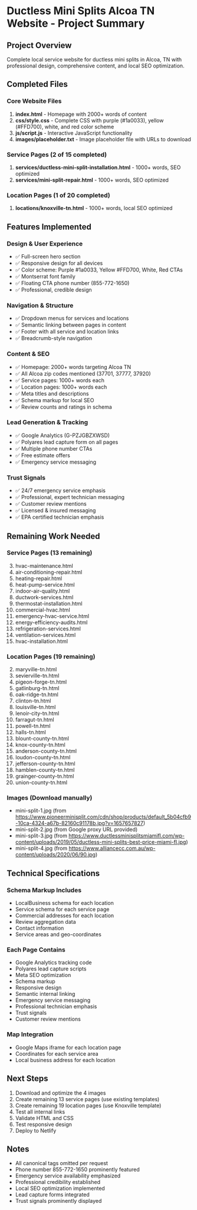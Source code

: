 # Ductless Mini Splits Alcoa TN Website - Project Summary

## Project Overview
Complete local service website for ductless mini splits in Alcoa, TN with professional design, comprehensive content, and local SEO optimization.

## Completed Files

### Core Website Files
1. **index.html** - Homepage with 2000+ words of content
2. **css/style.css** - Complete CSS with purple (#1a0033), yellow (#FFD700), white, and red color scheme
3. **js/script.js** - Interactive JavaScript functionality
4. **images/placeholder.txt** - Image placeholder file with URLs to download

### Service Pages (2 of 15 completed)
1. **services/ductless-mini-split-installation.html** - 1000+ words, SEO optimized
2. **services/mini-split-repair.html** - 1000+ words, SEO optimized

### Location Pages (1 of 20 completed)
1. **locations/knoxville-tn.html** - 1000+ words, local SEO optimized

## Features Implemented

### Design & User Experience
- ✅ Full-screen hero section
- ✅ Responsive design for all devices
- ✅ Color scheme: Purple #1a0033, Yellow #FFD700, White, Red CTAs
- ✅ Montserrat font family
- ✅ Floating CTA phone number (855-772-1650)
- ✅ Professional, credible design

### Navigation & Structure
- ✅ Dropdown menus for services and locations
- ✅ Semantic linking between pages in content
- ✅ Footer with all service and location links
- ✅ Breadcrumb-style navigation

### Content & SEO
- ✅ Homepage: 2000+ words targeting Alcoa TN
- ✅ All Alcoa zip codes mentioned (37701, 37777, 37920)
- ✅ Service pages: 1000+ words each
- ✅ Location pages: 1000+ words each
- ✅ Meta titles and descriptions
- ✅ Schema markup for local SEO
- ✅ Review counts and ratings in schema

### Lead Generation & Tracking
- ✅ Google Analytics (G-PZJGBZXWSD)
- ✅ Polyares lead capture form on all pages
- ✅ Multiple phone number CTAs
- ✅ Free estimate offers
- ✅ Emergency service messaging

### Trust Signals
- ✅ 24/7 emergency service emphasis
- ✅ Professional, expert technician messaging
- ✅ Customer review mentions
- ✅ Licensed & insured messaging
- ✅ EPA certified technician emphasis

## Remaining Work Needed

### Service Pages (13 remaining)
3. hvac-maintenance.html
4. air-conditioning-repair.html
5. heating-repair.html
6. heat-pump-service.html
7. indoor-air-quality.html
8. ductwork-services.html
9. thermostat-installation.html
10. commercial-hvac.html
11. emergency-hvac-service.html
12. energy-efficiency-audits.html
13. refrigeration-services.html
14. ventilation-services.html
15. hvac-installation.html

### Location Pages (19 remaining)
2. maryville-tn.html
3. sevierville-tn.html
4. pigeon-forge-tn.html
5. gatlinburg-tn.html
6. oak-ridge-tn.html
7. clinton-tn.html
8. louisville-tn.html
9. lenoir-city-tn.html
10. farragut-tn.html
11. powell-tn.html
12. halls-tn.html
13. blount-county-tn.html
14. knox-county-tn.html
15. anderson-county-tn.html
16. loudon-county-tn.html
17. jefferson-county-tn.html
18. hamblen-county-tn.html
19. grainger-county-tn.html
20. union-county-tn.html

### Images (Download manually)
- mini-split-1.jpg (from https://www.pioneerminisplit.com/cdn/shop/products/default_5b04cfb9-10ca-4324-a67b-82160c91178b.jpg?v=1657657827)
- mini-split-2.jpg (from Google proxy URL provided)
- mini-split-3.jpg (from https://www.ductlessminisplitsmiamifl.com/wp-content/uploads/2019/05/ductless-mini-splits-best-price-miami-fl.jpg)
- mini-split-4.jpg (from https://www.alliancecc.com.au/wp-content/uploads/2020/06/90.jpg)

## Technical Specifications

### Schema Markup Includes
- LocalBusiness schema for each location
- Service schema for each service page
- Commercial addresses for each location
- Review aggregation data
- Contact information
- Service areas and geo-coordinates

### Each Page Contains
- Google Analytics tracking code
- Polyares lead capture scripts
- Meta SEO optimization
- Schema markup
- Responsive design
- Semantic internal linking
- Emergency service messaging
- Professional technician emphasis
- Trust signals
- Customer review mentions

### Map Integration
- Google Maps iframe for each location page
- Coordinates for each service area
- Local business address for each location

## Next Steps
1. Download and optimize the 4 images
2. Create remaining 13 service pages (use existing templates)
3. Create remaining 19 location pages (use Knoxville template)
4. Test all internal links
5. Validate HTML and CSS
6. Test responsive design
7. Deploy to Netlify

## Notes
- All canonical tags omitted per request
- Phone number 855-772-1650 prominently featured
- Emergency service availability emphasized
- Professional credibility established
- Local SEO optimization implemented
- Lead capture forms integrated
- Trust signals prominently displayed
